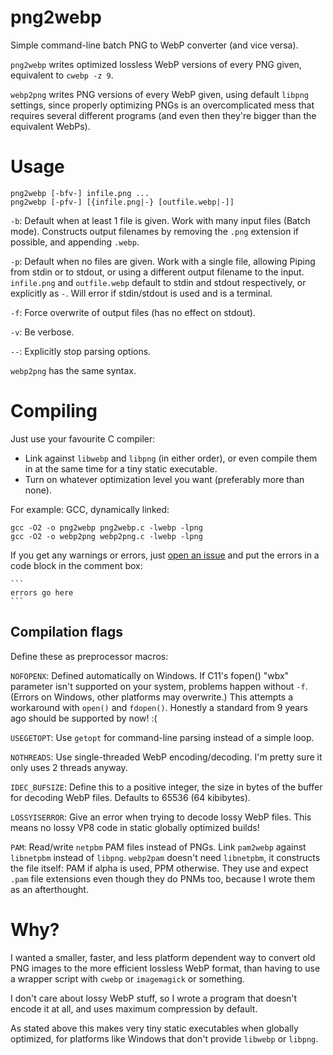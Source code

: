 # png2webp
Simple command-line batch PNG to WebP converter (and vice versa).

`png2webp` writes optimized lossless WebP versions of every PNG given,
equivalent to `cwebp -z 9`.

`webp2png` writes PNG versions of every WebP given, using default `libpng`
settings, since properly optimizing PNGs is an overcomplicated mess that
requires several different programs
(and even then they're bigger than the equivalent WebPs).

# Usage

    png2webp [-bfv-] infile.png ...
    png2webp [-pfv-] [{infile.png|-} [outfile.webp|-]]

`-b`: Default when at least 1 file is given.
    Work with many input files (Batch mode).
    Constructs output filenames by removing the `.png` extension if possible,
    and appending `.webp`.

`-p`: Default when no files are given.
    Work with a single file, allowing Piping from stdin or to stdout,
    or using a different output filename to the input.
    `infile.png` and `outfile.webp` default to stdin and stdout respectively,
    or explicitly as `-`.
    Will error if stdin/stdout is used and is a terminal.

`-f`: Force overwrite of output files (has no effect on stdout).

`-v`: Be verbose.

`--`: Explicitly stop parsing options.

`webp2png` has the same syntax.

# Compiling
Just use your favourite C compiler:
* Link against `libwebp` and `libpng` (in either order), or even compile them
in at the same time for a tiny static executable.
* Turn on whatever optimization level you want (preferably more than none).

For example: GCC, dynamically linked:

    gcc -O2 -o png2webp png2webp.c -lwebp -lpng
    gcc -O2 -o webp2png webp2png.c -lwebp -lpng

If you get any warnings or errors, just
[open an issue](https://github.com/landfillbaby/png2webp/issues/new)
and put the errors in a code block in the comment box:

    ```
    errors go here
    ```

## Compilation flags
Define these as preprocessor macros:

`NOFOPENX`: Defined automatically on Windows. If C11's fopen() "wbx" parameter
isn't supported on your system, problems happen without `-f`.
(Errors on Windows, other platforms may overwrite.)
This attempts a workaround with `open()` and `fdopen()`.
Honestly a standard from 9 years ago should be supported by now! :(

`USEGETOPT`: Use `getopt` for command-line parsing instead of a simple loop.

`NOTHREADS`: Use single-threaded WebP encoding/decoding.
I'm pretty sure it only uses 2 threads anyway.

`IDEC_BUFSIZE`: Define this to a positive integer, the size in bytes of the
buffer for decoding WebP files. Defaults to 65536 (64 kibibytes).

`LOSSYISERROR`: Give an error when trying to decode lossy WebP files.
This means no lossy VP8 code in static globally optimized builds!

`PAM`: Read/write `netpbm` PAM files instead of PNGs.
Link `pam2webp` against `libnetpbm` instead of `libpng`.
`webp2pam` doesn't need `libnetpbm`, it constructs the file itself:
PAM if alpha is used, PPM otherwise.
They use and expect `.pam` file extensions even though they do PNMs too,
because I wrote them as an afterthought.

# Why?
I wanted a smaller, faster, and less platform dependent way to convert old
PNG images to the more efficient lossless WebP format,
than having to use a wrapper script with `cwebp` or `imagemagick` or something.

I don't care about lossy WebP stuff, so I wrote a program that doesn't encode
it at all, and uses maximum compression by default.

As stated above this makes very tiny static executables when globally optimized,
for platforms like Windows that don't provide `libwebp` or `libpng`.
